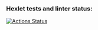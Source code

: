 ### Hexlet tests and linter status:
[![Actions Status](https://github.com/alex-p14/php-project-48/workflows/hexlet-check/badge.svg)](https://github.com/alex-p14/php-project-48/actions)